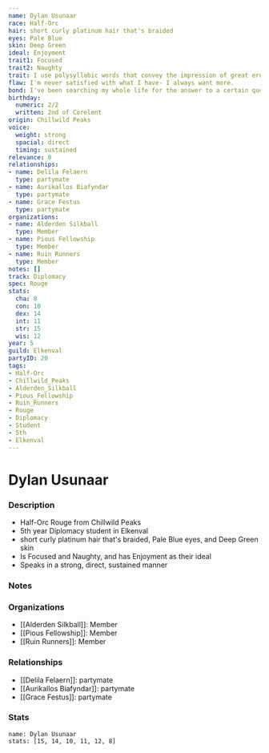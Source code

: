 ```yaml
---
name: Dylan Usunaar
race: Half-Orc
hair: short curly platinum hair that's braided
eyes: Pale Blue
skin: Deep Green
ideal: Enjoyment
trait1: Focused
trait2: Naughty
trait: I use polysyllabic words that convey the impression of great erudition.
flaw: I'm never satisfied with what I have- I always want more.
bond: I've been searching my whole life for the answer to a certain question.
birthday:
  numeric: 2/2
  written: 2nd of Corelent
origin: Chillwild Peaks
voice:
  weight: strong
  spacial: direct
  timing: sustained
relevance: 0
relationships:
- name: Delila Felaern
  type: partymate
- name: Aurikallos Biafyndar
  type: partymate
- name: Grace Festus
  type: partymate
organizations:
- name: Alderden Silkball
  type: Member
- name: Pious Fellowship
  type: Member
- name: Ruin Runners
  type: Member
notes: []
track: Diplomacy
spec: Rouge
stats:
  cha: 8
  con: 10
  dex: 14
  int: 11
  str: 15
  wis: 12
year: 5
guild: Elkenval
partyID: 20
tags:
- Half-Orc
- Chillwild_Peaks
- Alderden_Silkball
- Pious_Fellowship
- Ruin_Runners
- Rouge
- Diplomacy
- Student
- 5th
- Elkenval
---
```

# Dylan Usunaar
### Description
- Half-Orc Rouge from Chillwild Peaks
- 5th year Diplomacy student in Elkenval
- short curly platinum hair that's braided, Pale Blue eyes, and Deep Green skin
- Is Focused and Naughty, and has Enjoyment as their ideal
- Speaks in a strong, direct, sustained manner

### Notes

### Organizations
- [[Alderden Silkball]]: Member
- [[Pious Fellowship]]: Member
- [[Ruin Runners]]: Member

### Relationships
- [[Delila Felaern]]: partymate
- [[Aurikallos Biafyndar]]: partymate
- [[Grace Festus]]: partymate

### Stats
```statblock
name: Dylan Usunaar
stats: [15, 14, 10, 11, 12, 8]
```